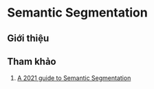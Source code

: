# Semantic Segmentation

## Giới thiệu



## Tham khảo
1. [A 2021 guide to Semantic Segmentation](https://nanonets.com/blog/semantic-image-segmentation-2020/)
